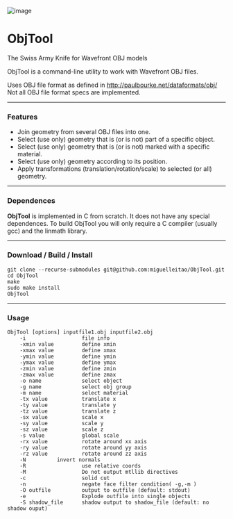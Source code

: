 ![image](https://travis-ci.org/miguelleitao/pipeline.svg?branch=master "Linux Build Status") 
# ObjTool
The Swiss Army Knife for Wavefront OBJ models

ObjTool is a command-line utility to work with Wavefront OBJ files.

Uses OBJ file format as defined in http://paulbourke.net/dataformats/obj/
Not all OBJ file format specs are implemented.

_________
### Features
* Join geometry from several OBJ files into one.
* Select (use only) geometry that is (or is not) part of a specific object.
* Select (use only) geometry that is (or is not) marked with a specific material.
* Select (use only) geometry according to its position.
* Apply transformations (translation/rotation/scale) to selected (or all) geometry.

_________
### Dependences
**ObjTool** is implemented in C from scratch. It does not have any special dependences.
To build ObjTool you will only require a C compiler (usually gcc) and the linmath library.

_________
### Download / Build / Install

    git clone --recurse-submodules git@github.com:miguelleitao/ObjTool.git
    cd ObjTool
    make
    sudo make install
    ObjTool

_________
### Usage
```
ObjTool [options] inputfile1.obj inputfile2.obj
    -i                  file info
    -xmin value         define xmin
    -xmax value         define xmax
    -ymin value         define ymin
    -ymax value         define ymax
    -zmin value         define zmin
    -zmax value         define zmax
    -o name             select object
    -g name 	        select obj group
    -m name             select material
    -tx value	        translate x
    -ty value	        translate y
    -tz value	        translate z
    -sx value	        scale x
    -sy value	        scale y
    -sz value	        scale z
    -s value	        global scale
    -rx value	        rotate around xx axis
    -ry value	        rotate around yy axis
    -rz value	        rotate around zz axis
    -N			invert normals
    -R                  use relative coords    
    -M	                Do not output mtllib directives
    -c                  solid cut
    -n                  negate face filter condition( -g,-m )
    -O outfile          output to outfile (default: stdout)
    -e                  Explode outfile into single objects
    -S shadow_file      shadow output to shadow_file (default: no shadow ouput)
```
